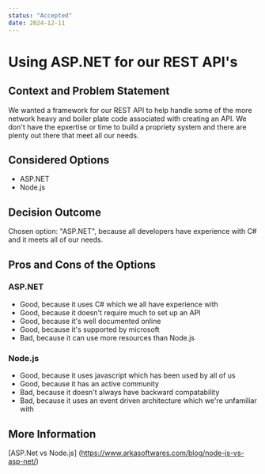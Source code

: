 ```yaml
---
status: "Accepted"
date: 2024-12-11
---
```


# Using ASP.NET for our REST API's

## Context and Problem Statement

We wanted a framework for our REST API to help handle some of the more network heavy and boiler plate code associated with creating an API. We don't have the epxertise or time to build a propriety system and there are plenty out there that meet all our needs.

## Considered Options

* ASP.NET
* Node.js

## Decision Outcome

Chosen option: "ASP.NET", because all developers have experience with C# and it meets all of our needs.

<!-- This is an optional element. Feel free to remove. -->
## Pros and Cons of the Options

### ASP.NET

* Good, because it uses C# which we all have experience with
* Good, because it doesn't require much to set up an API
* Good, because it's well documented online
* Good, because it's supported by microsoft
* Bad, because it can use more resources than Node.js

### Node.js

* Good, because it uses javascript which has been used by all of us
* Good, because it has an active community
* Bad, because it doesn't always have backward compatability
* Bad, because it uses an event driven architecture which we're unfamiliar with

## More Information

[ASP.Net vs Node.js] (https://www.arkasoftwares.com/blog/node-js-vs-asp-net/)
